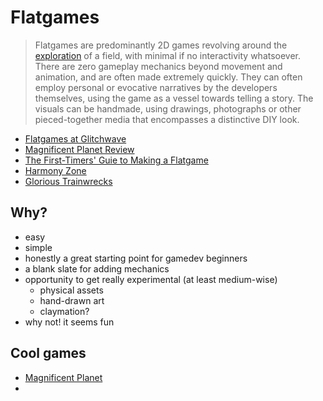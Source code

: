 # Flatgames
> Flatgames are predominantly 2D games revolving around the [exploration](https://glitchwave.com/games/genre/exploration/) of a field, with minimal if no interactivity whatsoever. There are zero gameplay mechanics beyond movement and animation, and are often made extremely quickly. They can often employ personal or evocative narratives by the developers themselves, using the game as a vessel towards telling a story. The visuals can be handmade, using drawings, photographs or other pieced-together media that encompasses a distinctive DIY look.
- [Flatgames at Glitchwave](https://glitchwave.com/games/genre/flatgame/)
- [Magnificent Planet Review](https://www.tumblr.com/gamesthatexist/125971844131/magnificent-planet)
- [The First-Timers' Guie to Making a Flatgame](https://flatgame.itch.io/first-timers-tutorial)
- [Harmony Zone](http://harmonyzone.org/)
- [Glorious Trainwrecks](https://www.glorioustrainwrecks.com/)

## Why?
- easy
- simple
- honestly a great starting point for gamedev beginners
- a blank slate for adding mechanics
- opportunity to get really experimental (at least medium-wise)
    - physical assets
    - hand-drawn art
    - claymation?
- why not! it seems fun

## Cool games
- [Magnificent Planet](https://www.glorioustrainwrecks.com/node/6184)
- 
